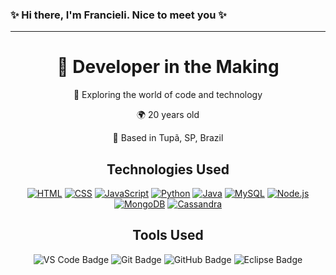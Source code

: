 ### ✨ Hi there, I'm Francieli. Nice to meet you ✨
<hr>

<div align="center">
  <h1>🚀 Developer in the Making</h1>
  <p>🎉 Exploring the world of code and technology</p>
  <p>🌍 20 years old</p>
  <p>📍 Based in Tupã, SP, Brazil</p>
</div>

<h2 align="center">Technologies Used</h2>

<div align="center">
  <a href="https://www.w3.org/html/" target="_blank"><img alt="HTML" src="https://img.shields.io/badge/-HTML-orange?style=flat&logo=html5"></a>
  <a href="https://www.w3.org/Style/CSS/" target="_blank"><img alt="CSS" src="https://img.shields.io/badge/-CSS-blue?style=flat&logo=css3"></a>
  <a href="https://www.javascript.com/" target="_blank"><img alt="JavaScript" src="https://img.shields.io/badge/-JavaScript-yellow?style=flat&logo=javascript"></a>
  <a href="https://www.python.org/" target="_blank"><img alt="Python" src="https://img.shields.io/badge/-Python-green?style=flat&logo=python"></a>
  <a href="https://www.java.com/" target="_blank"><img alt="Java" src="https://img.shields.io/badge/-Java-red?style=flat&logo=java"></a>
  <a href="https://www.mysql.com/" target="_blank"><img alt="MySQL" src="https://img.shields.io/badge/-MySQL-blue?style=flat&logo=mysql"></a>
  <a href="https://nodejs.org/" target="_blank"><img alt="Node.js" src="https://img.shields.io/badge/-Node.js-green?style=flat&logo=node.js"></a>
  <a href="https://www.mongodb.com/" target="_blank"><img alt="MongoDB" src="https://img.shields.io/badge/-MongoDB-green?style=flat&logo=mongodb"></a>
  <a href="https://cassandra.apache.org/" target="_blank"><img alt="Cassandra" src="https://img.shields.io/badge/-Cassandra-blue?style=flat&logo=apache-cassandra"></a>
</div>

<h2 align="center">Tools Used</h2>

<div align="center">
  <img alt="VS Code Badge" src="https://img.shields.io/badge/VS_Code-007ACC?style=flat&logo=visual-studio-code&logoColor=white">
  <img alt="Git Badge" src="https://img.shields.io/badge/Git-F05032?style=flat&logo=git&logoColor=white">
  <img alt="GitHub Badge" src="https://img.shields.io/badge/GitHub-100000?style=flat&logo=github&logoColor=white">
  <img alt="Eclipse Badge" src="https://img.shields.io/badge/Eclipse-2C2255?style=flat&logo=eclipse-ide&logoColor=white">
</div>






